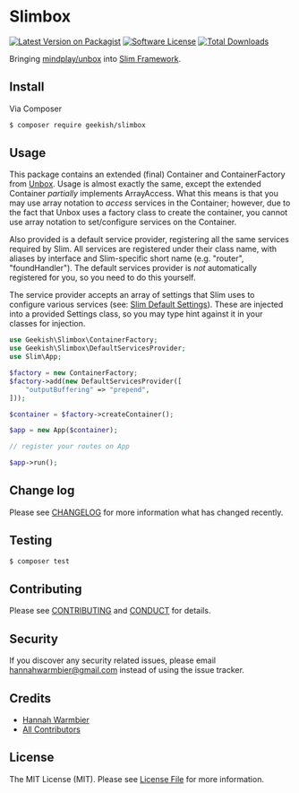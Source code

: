 # Slimbox

[![Latest Version on Packagist][ico-version]][link-packagist]
[![Software License][ico-license]](LICENSE.md)
[![Total Downloads][ico-downloads]][link-downloads]

Bringing [mindplay/unbox][link-unbox] into [Slim Framework][link-slim].

## Install

Via Composer

``` bash
$ composer require geekish/slimbox
```

## Usage

This package contains an extended (final) Container and ContainerFactory from [Unbox][link-unbox]. Usage is almost exactly the same, except the extended Container _partially_ implements ArrayAccess. What this means is that you may use array notation to _access_ services in the Container; however, due to the fact that Unbox uses a factory class to create the container, you cannot use array notation to set/configure services on the Container.

Also provided is a default service provider, registering all the same services required by Slim. All services are registered under their class name, with aliases by interface and Slim-specific short name (e.g. "router", "foundHandler"). The default services provider is _not_ automatically registered for you, so you need to do this yourself.

The service provider accepts an array of settings that Slim uses to configure various services (see: [Slim Default Settings](//www.slimframework.com/docs/objects/application.html#slim-default-settings)). These are injected into a provided Settings class, so you may type hint against it in your classes for injection.

``` php
use Geekish\Slimbox\ContainerFactory;
use Geekish\Slimbox\DefaultServicesProvider;
use Slim\App;

$factory = new ContainerFactory;
$factory->add(new DefaultServicesProvider([
    "outputBuffering" => "prepend",
]));

$container = $factory->createContainer();

$app = new App($container);

// register your routes on App

$app->run();
```

## Change log

Please see [CHANGELOG](CHANGELOG.md) for more information what has changed recently.

## Testing

``` bash
$ composer test
```

## Contributing

Please see [CONTRIBUTING](CONTRIBUTING.md) and [CONDUCT](CONDUCT.md) for details.

## Security

If you discover any security related issues, please email hannahwarmbier@gmail.com instead of using the issue tracker.

## Credits

- [Hannah Warmbier][link-author]
- [All Contributors][link-contributors]

## License

The MIT License (MIT). Please see [License File](LICENSE.md) for more information.

[ico-version]: //img.shields.io/packagist/v/geekish/slimbox.svg?style=flat-square
[ico-license]: //img.shields.io/badge/license-MIT-brightgreen.svg?style=flat-square
[ico-downloads]: //img.shields.io/packagist/dt/geekish/slimbox.svg?style=flat-square

[link-slim]: //github.com/slimphp/Slim
[link-unbox]: //github.com/mindplay-dk/unbox
[link-packagist]: //packagist.org/packages/geekish/slimbox
[link-downloads]: //packagist.org/packages/geekish/slimbox
[link-author]: //github.com/geekish
[link-contributors]: ../../contributors
